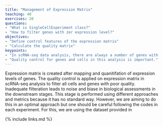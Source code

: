 ```yaml
---
title: "Management of Expression Matrix"
teaching: 40
exercises: 20
questions:
- "What is SingleCellExperiment class?"
- "How to filter genes with zer expression level?"
objectives:
- "Define control features of the expression matrix"
- "Calculate the quality matrix"
keypoints:
- "In scRNA-seq data analysis, there are always a number of genes with zero expression levels."
- "Quality control for genes and cells in this analysis is important."
---
```

Expression matrix is created after mapping and quanitifation of expression levels of genes.
The quality control is applied on expression matrix in scRNA-seq analysis to filter all cells and genes with poor quality.
Inadequate filteration leads to noise and biase in biological assessments in the downstream stages.
This stage is performed using different approaches and metrics because it has no standard way. However, we are aiming to do this 
in an optimal approach but one should be careful following the codes in each experiment.
For this, we are using the dataset provided in 

{% include links.md %}
